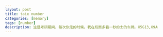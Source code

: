 ```yaml
---
layout: post
title: taix number
categories: [memory]
tags: [number]
description: 这是考研期间，每次你走的时候，我在后面多看一秒的士的车牌。X5G13,X9A83,X9B78,XZ611,X9158,X3466,X1E68,X6B68,XOP59~
---
```




